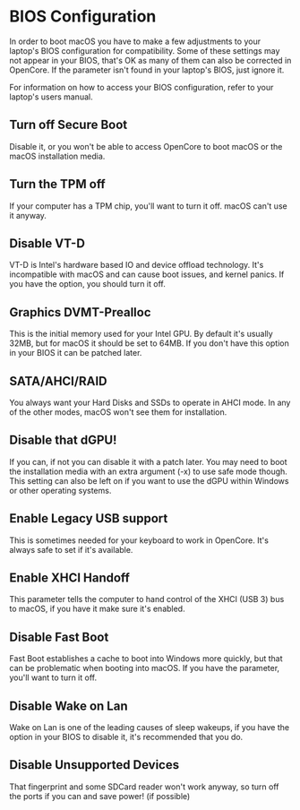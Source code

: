 # BIOS Configuration

In order to boot macOS you have to make a few adjustments to your laptop's BIOS configuration for compatibility. Some of these settings may not appear in your BIOS, that's OK as many of them can also be corrected in OpenCore. If the parameter isn't found in your laptop's BIOS, just ignore it.

For information on how to access your BIOS configuration, refer to your laptop's users manual.

## Turn off Secure Boot

Disable it, or you won't be able to access OpenCore to boot macOS or the macOS installation media.

## Turn the TPM off

If your computer has a TPM chip, you'll want to turn it off. macOS can't use it anyway.

## Disable VT-D

VT-D is Intel's hardware based IO and device offload technology. It's incompatible with macOS and can cause boot issues, and kernel panics. If you have the option, you should turn it off.

## Graphics DVMT-Prealloc

This is the initial memory used for your Intel GPU. By default it's usually 32MB, but for macOS it should be set to 64MB. If you don't have this option in your BIOS it can be patched later.

## SATA/AHCI/RAID

You always want your Hard Disks and SSDs to operate in AHCI mode. In any of the other modes, macOS won't see them for installation.

## Disable that dGPU!

If you can, if not you can disable it with a patch later. You may need to boot the installation media with an extra argument \(-x\) to use safe mode though. This setting can also be left on if you want to use the dGPU within Windows or other operating systems.

## Enable Legacy USB support

This is sometimes needed for your keyboard to work in OpenCore. It's always safe to set if it's available.

## Enable XHCI Handoff

This parameter tells the computer to hand control of the XHCI \(USB 3\) bus to macOS, if you have it make sure it's enabled.

## Disable Fast Boot

Fast Boot establishes a cache to boot into Windows more quickly, but that can be problematic when booting into macOS. If you have the parameter, you'll want to turn it off.

## Disable Wake on Lan

Wake on Lan is one of the leading causes of sleep wakeups, if you have the option in your BIOS to disable it, it's recommended that you do.

## Disable Unsupported Devices

That fingerprint and some SDCard reader won't work anyway, so turn off the ports if you can and save power! \(if possible\)

